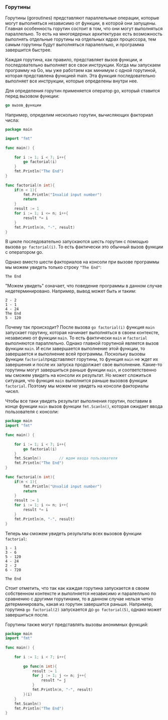 ### Горутины

Горутины (goroutines) представляют параллельные операции, которые могут выполняться независимо от функции, в которой они запущены. Главная особенность горутин состоит в том, что они могут выполняться параллельно. То есть на многоядерных архитектурах есть возможность выполнять отдельные горутины на отдельных ядрах процессора, тем самым горутины будут выполняться паралелльно, и программа завершится быстрее.

Каждая горутина, как правило, представляет вызов функции, и последовательно выполняет все свои инструкции. Когда мы запускаем программу на Go, мы уже работаем как минимум с одной горутиной, которая представлена функцией main. Эта функция последовательно выполняет все инструкции, которые определены внутри нее.

Для определения горутин применяется оператор go, который ставится перед вызовом функции:
```go
go вызов_функции
```

Например, определим несколько горутин, вычисляющих факториал числа:
```go
package main

import "fmt"
 
func main() {
     
    for i := 1; i < 7; i++{
        go factorial(i)
    }
    fmt.Println("The End")
}
 
func factorial(n int){
    if(n < 1){
        fmt.Println("Invalid input number")
        return
    }
    result := 1
    for i := 1; i <= n; i++{
        result *= i
    }
    fmt.Println(n, "-", result)
}
```
В цикле последовательно запускаются шесть горутин с помощью вызова `go factorial(i)`. То есть фактически это обычный вызов функции с оператором go.

Однако вместо шести факториалов на консоли при вызове программы мы можем увидеть только строку `"The End"`:
```
The End
```

"Можем увидеть" означает, что поведение программы в данном случае недетерминировано. Например, вывод может быть и таким:
```
2 - 2
1 - 1
4 - 24
The End
5 - 120
```

Почему так происходит? После вызова `go factorial(i)` функция `main` запускает горутину, которая начинает выполняться в своем контексте, независимо от функции `main`. То есть фактически `main` и `factorial` выполняются параллельно. Однако главной горутиной является вызов функции `main`. И если завершается выполнение этой функции, то завершается и выполнение всей программы. Поскольку вызовы функции `factorial`представляют горутины, то функция `main` не ждет их завершения и после их запуска продолжает свое выполнение. Какие-то горутины могут завершиться раньше функции `main`, и соответственно мы сможем увидеть на консоли их результат. Но может сложиться ситуация, что функция `main` выполнится раньше вызовов функции `factorial`. Поэтому мы можем не увидеть на консоли факториалы чисел.

Чтобы все таки увидеть результат выполнения горутин, поставим в конце функции `main` вызов функции `fmt.Scanln()`, которая ожидает ввода пользователя с консоли:
```go
package main
import "fmt"
 
func main() {
     
    for i := 1; i < 7; i++{
        go factorial(i)
    }
    fmt.Scanln()        // ждем ввода пользователя
    fmt.Println("The End")
}
 
func factorial(n int){
    if(n < 1){
        fmt.Println("Unvalid input number")
        return
    }
    result := 1
    for i := 1; i <= n; i++{
        result *= i
    }
    fmt.Println(n, "-", result)
}
```

Теперь мы сможем увидеть результаты всех вызовов функции `factorial`:
```
1 - 1
3 - 6
5 - 120
4 - 24
2 - 2
6 - 720

The End
```

Стоит отметить, что так как каждая горутина запускается в своем собственном контексте и выполняется независимо и паралелльно по сравнению с другими горутинами, то в данном случае нельзя четко детерминировать, какая из горутин завершится раньше. Например, горутина `go factorial(2)` запускается до `go factorial(5)`, однако может завершиться после.

Горутины также могут представлять вызовы анонимных функций:
```go
package main
import "fmt"
 
func main() {
     
    for i := 1; i < 7; i++{
         
        go func(n int){
            result := 1
            for j := 1; j <= n; j++{
                result *= j
            }
            fmt.Println(n, "-", result)
        }(i)
    }
    fmt.Scanln()
    fmt.Println("The End")
}
```